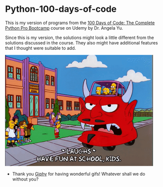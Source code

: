 # Python-100-days-of-code
 
 This is my version of programs from the [100 Days of Code: The Complete Python Pro Bootcamp](https://www.udemy.com/course/100-days-of-code/) course on Udemy by Dr. Angela Yu. 

 Since this is my version, the solutions might look a little different from the solutions discussed in the course. They also might have additional features that I thought were suitable to add. 

 ![Enjoy School](GIFs/gif_simpsons.gif)

 - Thank you [Giphy](https://giphy.com/) for having wonderful gifs! Whatever shall we do without you? 

